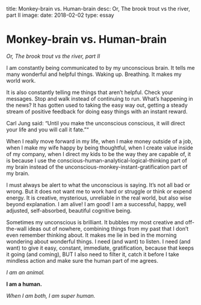 title: Monkey-brain vs. Human-brain
desc: Or, The brook trout vs the river, part II
image: 
date: 2018-02-02
type: essay


<h1>Monkey-brain vs. Human-brain</h1>
<p><em>Or, The brook trout vs the river, part II</em></p>
<p>I am constantly being communicated to by my unconscious brain. It tells me many wonderful and helpful things. Waking up. Breathing. It makes my world work.</p>
<p>It is also constantly telling me things that aren’t helpful. Check your messages. Stop and walk instead of continuing to run. What’s happening in the news? It has gotten used to taking the easy way out, getting a steady stream of positive feedback for doing easy things with an instant reward.</p>
<p>Carl Jung said: “Until you make the unconscious conscious, it will direct your life and you will call it fate.”“</p>
<p>When I really move forward in my life, when I make money outside of a job, when I make my wife happy by being thoughtful, when I create value inside of my company, when I direct my kids to be the way they are capable of, it is because I use the conscious-human-analytical-logical-thinking part of my brain instead of the unconscious-monkey-instant-gratification part of my brain.</p>
<p>I must always be alert to what the unconscious is saying. It’s not all bad or wrong. But it does not want me to work hard or struggle or think or expend energy. It is creative, mysterious, unreliable in the real world, but also wise beyond explanation. I am alive! I am good! I am a successful, happy, well adjusted, self-absorbed, beautiful cognitive being.</p>
<p>Sometimes my unconscious is brilliant. It bubbles my most creative and off-the-wall ideas out of nowhere, combining things from my past that I don’t even remember thinking about. It makes me lie in bed in the morning wondering about wonderful things. I need (and want) to listen. I need (and want) to give it easy, constant, immediate, gratification, because that keeps it going (and coming), BUT I also need to filter it, catch it before I take mindless action and make sure the human part of me agrees.</p>
<p><em>I am an animal.</em></p>
<p><strong>I am a human.</strong></p>
<p><em>When I am both, I am super human.</em></p>


